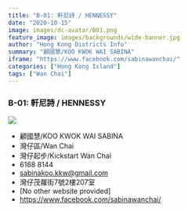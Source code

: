 ```yaml
---
title: "B-01: 軒尼詩 / HENNESSY"
date: "2020-10-15"
image: images/dc-avatar/B01.png
feature_image: images/backgrounds/wide-banner.jpg
author: "Hong Kong Districts Info"
summary: "顧國慧/KOO KWOK WAI SABINA"
iframe: "https://www.facebook.com/sabinawanchai/"
categories: ["Hong Kong Island"]
tags: ["Wan Chai"]
---
```


### B-01: 軒尼詩 / HENNESSY  
![](/images/dc-avatar/B01.png)  

 - 顧國慧/KOO KWOK WAI SABINA  
 - 灣仔區/Wan Chai  
 - 灣仔起步/Kickstart Wan Chai  
 - 6168 8144  
 - sabinakoo.kkw@gmail.com  
 - 灣仔茂蘿街7號2樓207室  
 - [No other website provided]  
 - https://www.facebook.com/sabinawanchai/
